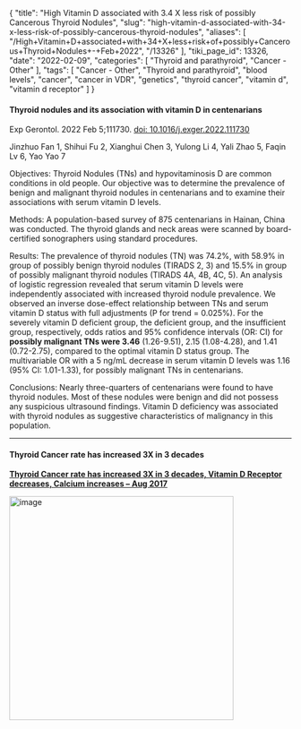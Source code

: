 {
    "title": "High Vitamin D associated with 3.4 X less risk of possibly Cancerous Thyroid Nodules",
    "slug": "high-vitamin-d-associated-with-34-x-less-risk-of-possibly-cancerous-thyroid-nodules",
    "aliases": [
        "/High+Vitamin+D+associated+with+34+X+less+risk+of+possibly+Cancerous+Thyroid+Nodules+-+Feb+2022",
        "/13326"
    ],
    "tiki_page_id": 13326,
    "date": "2022-02-09",
    "categories": [
        "Thyroid and parathyroid",
        "Cancer - Other"
    ],
    "tags": [
        "Cancer - Other",
        "Thyroid and parathyroid",
        "blood levels",
        "cancer",
        "cancer in VDR",
        "genetics",
        "thyroid cancer",
        "vitamin d",
        "vitamin d receptor"
    ]
}


#### Thyroid nodules and its association with vitamin D in centenarians

Exp Gerontol. 2022 Feb 5;111730. [doi: 10.1016/j.exger.2022.111730](https://doi.org/10.1016/j.exger.2022.111730)

Jinzhuo Fan 1, Shihui Fu 2, Xianghui Chen 3, Yulong Li 4, Yali Zhao 5, Faqin Lv 6, Yao Yao 7

Objectives: Thyroid Nodules (TNs) and hypovitaminosis D are common conditions in old people. Our objective was to determine the prevalence of benign and malignant thyroid nodules in centenarians and to examine their associations with serum vitamin D levels.

Methods: A population-based survey of 875 centenarians in Hainan, China was conducted. The thyroid glands and neck areas were scanned by board-certified sonographers using standard procedures.

Results: The prevalence of thyroid nodules (TN) was 74.2%, with 58.9% in group of possibly benign thyroid nodules (TIRADS 2, 3) and 15.5% in group of possibly malignant thyroid nodules (TIRADS 4A, 4B, 4C, 5). An analysis of logistic regression revealed that serum vitamin D levels were independently associated with increased thyroid nodule prevalence. We observed an inverse dose-effect relationship between TNs and serum vitamin D status with full adjustments (P for trend = 0.025%). For the severely vitamin D deficient group, the deficient group, and the insufficient group, respectively, odds ratios and 95% confidence intervals (OR: CI) for  **possibly malignant TNs were 3.46**  (1.26-9.51), 2.15 (1.08-4.28), and 1.41 (0.72-2.75), compared to the optimal vitamin D status group. The multivariable OR with a 5 ng/mL decrease in serum vitamin D levels was 1.16 (95% CI: 1.01-1.33), for possibly malignant TNs in centenarians.

Conclusions: Nearly three-quarters of centenarians were found to have thyroid nodules. Most of these nodules were benign and did not possess any suspicious ultrasound findings. Vitamin D deficiency was associated with thyroid nodules as suggestive characteristics of malignancy in this population.

---

#### Thyroid Cancer rate has increased 3X in 3 decades

 **[Thyroid Cancer rate has increased 3X in 3 decades, Vitamin D Receptor decreases, Calcium increases – Aug 2017](/posts/thyroid-cancer-rate-has-increased-3x-in-3-decades-vitamin-d-receptor-decreases-calcium-increases)** 

<img src="https://d378j1rmrlek7x.cloudfront.net/attachments/jpeg/thyroid-cancer---age-adjusted.jpg" alt="image" width="400">